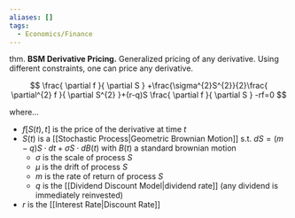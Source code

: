 ```yaml
---
aliases: []
tags:
  - Economics/Finance
---
```

thm. **BSM Derivative Pricing.** Generalized pricing of any derivative. Using different constraints, one can price any derivative.

$$
\frac{ \partial f }{ \partial S } +\frac{\sigma^{2}S^{2}}{2}\frac{ \partial^{2} f }{ \partial S^{2} }+(r-q)S \frac{ \partial f }{ \partial S } -rf=0 
$$

where…
- $f[S(t),t]$ is the price of the derivative at time $t$
- $S(t)$ is a [[Stochastic Process|Geometric Brownian Motion]] s.t. $dS=(m-q)S\cdot dt + \sigma S \cdot dB(t)$ with $B(t)$ a standard brownian motion
	- $\sigma$ is the scale of process $S$
	- $\mu$ is the drift of process $S$
	- $m$ is the rate of return of process $S$
	- $q$ is the [[Dividend Discount Model|dividend rate]] (any dividend is immediately reinvested)
- $r$ is the [[Interest Rate|Discount Rate]]

